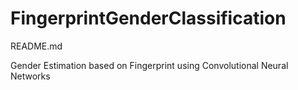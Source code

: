 # FingerprintGenderClassification

README.md

Gender Estimation based on Fingerprint using Convolutional Neural Networks
